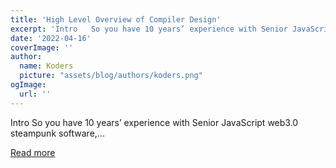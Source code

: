 ```yaml
---
title: 'High Level Overview of Compiler Design'
excerpt: 'Intro   So you have 10 years’ experience with Senior JavaScript web3.0 steampunk software,...'
date: '2022-04-16'
coverImage: ''
author:
  name: Koders
  picture: "assets/blog/authors/koders.png"
ogImage:
  url: ''
---
```


Intro   So you have 10 years’ experience with Senior JavaScript web3.0 steampunk software,...

[Read more](https://dev.to/frolovdev/high-level-overview-of-compiler-design-2l0o)
